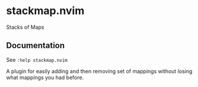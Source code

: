 # stackmap.nvim

Stacks of Maps

## Documentation

See `:help stackmap.nvim`

A plugin for easily adding and then removing set of mappings without losing what mappings you had before.
